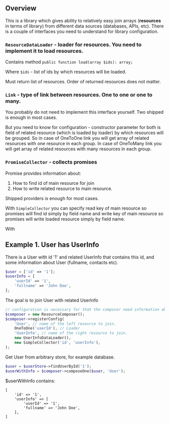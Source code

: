 ## Overview
This is a library which gives ability to relatively easy join arrays (**resources** in terms of library) from different data sources (databases, APIs, etc).
There is a couple of interfaces you need to understand for library configuration.

### `ResourceDataLoader` - loader for resources. You need to implement it to load resources.

Contains method `public function load(array $ids): array;`

Where `$ids` - list of ids by which resources will be loaded.

Must return list of resources. Order of returned resources does not matter.

### `Link` - type of link between resources. One to one or one to many.
You probably do not need to implement this interface yourself. Two shipped is enough in most cases. 

But you need to know for configuration - constructor parameter for both is field of related resource (which is loaded by loader) by which resources will be grouped. So in case of OneToOne link you will get array of related resources with one resource in each group. In case of OneToMany link you will get array of related resources with many resources in each group.

### `PromiseCollector` - collects promises
Promise provides information about:
1. How to find id of main resource for join
2. How to write related resource to main resource.

Shipped providers is enough for most cases.

With `SimpleCollector` you can specify read key of main resource so promises will find id simply by field name and write key of main resource so promises will write loaded resource simply by field name.

With 

## Example 1. User has UserInfo
There is a User with id '1' and related UserInfo that contains this id, and some information about User (fullname, contacts etc).
```php
$user = ['id' => '1'];
$userInfo = [
    'userId' => '1',
    'fullname' => 'John Doe',
];    
```

The goal is to join User with related UserInfo

```php
// configuration is necessary for that the composer need information about how to join $user and $userInfo
$composer = new ResourceComposer();
$composer->registerConfig(
    'User', // name of the left resource to join.
    OneToOne('userId'), // Loader
    'UserInfo', // name of the right resource to join.
    new UserInfoDataLoader(),
    new SimpleCollector('id', 'userInfo'),
);
```
Get User from arbitrary store, for example database.
```php
$user = $userStore->findUserById('1');
$userWithInfo = $composer->composeOne($user, 'User');
```
$userWithInfo contains:
```
[
    'id' => '1',
    'userInfo' => [
        'userId' => '1',
        'fullname' => 'John Doe',
    ],
]
```
